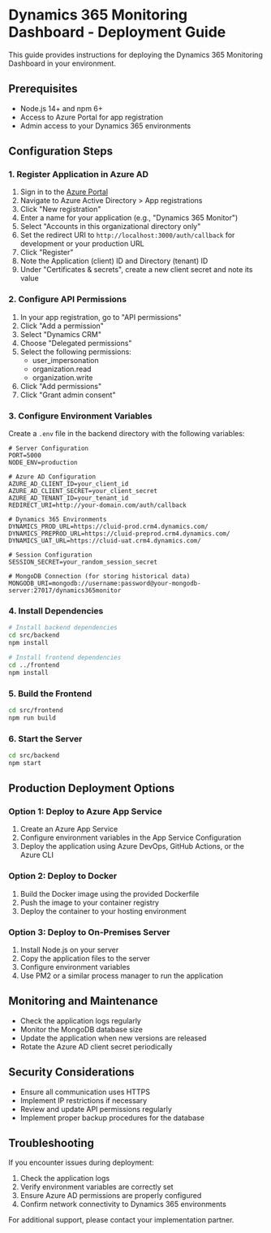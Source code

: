 # Dynamics 365 Monitoring Dashboard - Deployment Guide

This guide provides instructions for deploying the Dynamics 365 Monitoring Dashboard in your environment.

## Prerequisites

- Node.js 14+ and npm 6+
- Access to Azure Portal for app registration
- Admin access to your Dynamics 365 environments

## Configuration Steps

### 1. Register Application in Azure AD

1. Sign in to the [Azure Portal](https://portal.azure.com)
2. Navigate to Azure Active Directory > App registrations
3. Click "New registration"
4. Enter a name for your application (e.g., "Dynamics 365 Monitor")
5. Select "Accounts in this organizational directory only"
6. Set the redirect URI to `http://localhost:3000/auth/callback` for development or your production URL
7. Click "Register"
8. Note the Application (client) ID and Directory (tenant) ID
9. Under "Certificates & secrets", create a new client secret and note its value

### 2. Configure API Permissions

1. In your app registration, go to "API permissions"
2. Click "Add a permission"
3. Select "Dynamics CRM"
4. Choose "Delegated permissions"
5. Select the following permissions:
   - user_impersonation
   - organization.read
   - organization.write
6. Click "Add permissions"
7. Click "Grant admin consent"

### 3. Configure Environment Variables

Create a `.env` file in the backend directory with the following variables:

```
# Server Configuration
PORT=5000
NODE_ENV=production

# Azure AD Configuration
AZURE_AD_CLIENT_ID=your_client_id
AZURE_AD_CLIENT_SECRET=your_client_secret
AZURE_AD_TENANT_ID=your_tenant_id
REDIRECT_URI=http://your-domain.com/auth/callback

# Dynamics 365 Environments
DYNAMICS_PROD_URL=https://cluid-prod.crm4.dynamics.com/
DYNAMICS_PREPROD_URL=https://cluid-preprod.crm4.dynamics.com/
DYNAMICS_UAT_URL=https://cluid-uat.crm4.dynamics.com/

# Session Configuration
SESSION_SECRET=your_random_session_secret

# MongoDB Connection (for storing historical data)
MONGODB_URI=mongodb://username:password@your-mongodb-server:27017/dynamics365monitor
```

### 4. Install Dependencies

```bash
# Install backend dependencies
cd src/backend
npm install

# Install frontend dependencies
cd ../frontend
npm install
```

### 5. Build the Frontend

```bash
cd src/frontend
npm run build
```

### 6. Start the Server

```bash
cd src/backend
npm start
```

## Production Deployment Options

### Option 1: Deploy to Azure App Service

1. Create an Azure App Service
2. Configure environment variables in the App Service Configuration
3. Deploy the application using Azure DevOps, GitHub Actions, or the Azure CLI

### Option 2: Deploy to Docker

1. Build the Docker image using the provided Dockerfile
2. Push the image to your container registry
3. Deploy the container to your hosting environment

### Option 3: Deploy to On-Premises Server

1. Install Node.js on your server
2. Copy the application files to the server
3. Configure environment variables
4. Use PM2 or a similar process manager to run the application

## Monitoring and Maintenance

- Check the application logs regularly
- Monitor the MongoDB database size
- Update the application when new versions are released
- Rotate the Azure AD client secret periodically

## Security Considerations

- Ensure all communication uses HTTPS
- Implement IP restrictions if necessary
- Review and update API permissions regularly
- Implement proper backup procedures for the database

## Troubleshooting

If you encounter issues during deployment:

1. Check the application logs
2. Verify environment variables are correctly set
3. Ensure Azure AD permissions are properly configured
4. Confirm network connectivity to Dynamics 365 environments

For additional support, please contact your implementation partner.

